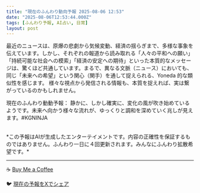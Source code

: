```yaml
---
title: "現在のふんわり動向予報 2025-08-06 12:53"
date: "2025-08-06T12:53:44.000Z"
tags: [ふんわり予報, AI占い, 日常]
layout: post
---
```


最近のニュースは、原爆の悲劇から気候変動、経済の揺らぎまで、多様な事象を伝えています。しかし、それぞれの報道から読み取れる「人々の平和への願い」「持続可能な社会への模索」「経済の安定への期待」といった本質的なメッセージは、驚くほど共通しています。まるで、異なる文脈（ニュース）においても、同じ「未来への希望」という関心（関手）を通して捉えられる、Yoneda 的な類似性を感じます。  様々な視点から発信される情報も、本質を捉えれば、実は繋がっているのかもしれません。


現在のふんわり動動予報：
静かに、しかし確実に、変化の風が吹き始めているようです。未来へ向かう様々な流れが、ゆっくりと調和を深めていく兆しが見えます。#KGNINJA

<br>
*この予報はAIが生成したエンターテイメントです。内容の正確性を保証するものではありません。ふんわり一日に４回更新されます。みんなにふんわり拡散希望です。*

---
☕️ [Buy Me a Coffee](https://www.buymeacoffee.com/kgninja)

🐦 [現在の予報をXでシェア](https://twitter.com/intent/tweet?text=%E7%8F%BE%E5%9C%A8%E3%81%AE%E3%81%B5%E3%82%93%E3%82%8F%E3%82%8A%E4%BA%88%E5%A0%B1%3A%20%E3%80%8C%E6%9C%80%E8%BF%91%E3%81%AE%E3%83%8B%E3%83%A5%E3%83%BC%E3%82%B9%E3%81%AF%E3%80%81%E5%8E%9F%E7%88%86%E3%81%AE%E6%82%B2%E5%8A%87%E3%81%8B%E3%82%89%E6%B0%97%E5%80%99%E5%A4%89%E5%8B%95%E3%80%81%E7%B5%8C%E6%B8%88%E3%81%AE%E6%8F%BA%E3%82%89%E3%81%8E%E3%81%BE%E3%81%A7%E3%80%81%E5%A4%9A%E6%A7%98%E3%81%AA%E4%BA%8B%E8%B1%A1%E3%82%92%E4%BC%9D%E3%81%88%E3%81%A6%E3%81%84%E3%81%BE%E3%81%99%E3%80%82%E3%80%8D%23KGNINJA%20%E7%B6%9A%E3%81%8D%E3%81%AF%E3%83%96%E3%83%AD%E3%82%B0%E3%81%A7%EF%BC%81%F0%9F%91%87&url=https%3A%2F%2Fkg-ninja.github.io%2FFunwariyoso%2F)
